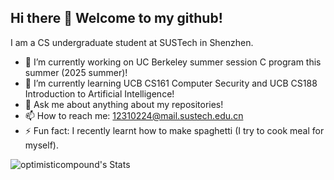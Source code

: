 ## Hi there 👋 Welcome to my github!

I am a CS undergraduate student at SUSTech in Shenzhen.

- 🔭 I’m currently working on UC Berkeley summer session C program this summer (2025 summer)!
- 🌱 I’m currently learning UCB CS161 Computer Security and UCB CS188 Introduction to Artificial Intelligence!
- 💬 Ask me about anything about my repositories!
- 📫 How to reach me: 12310224@mail.sustech.edu.cn
- ⚡ Fun fact: I recently learnt how to make spaghetti (I try to cook meal for myself).

![optimisticompound's Stats](https://github-readme-stats.vercel.app/api?username=optimisticompound&theme=vue-dark&show_icons=true&hide_border=true&count_private=true)

